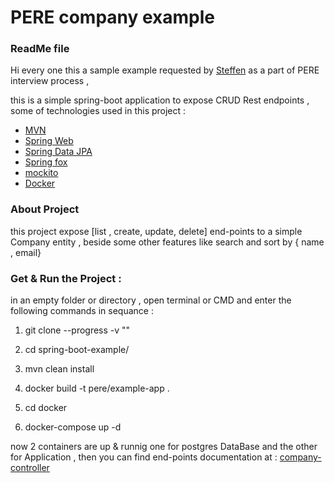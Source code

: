 # PERE company example

### ReadMe file
Hi every one this a sample example requested by [Steffen]() as a part of PERE 
interview process ,

this is a simple spring-boot application to expose CRUD Rest endpoints , 
some of technologies used in this project :
* [MVN](https://maven.apache.org/guides/index.html)
* [Spring Web](https://docs.spring.io/spring-boot/docs/2.3.0.RELEASE/reference/htmlsingle/#boot-features-developing-web-applications)
* [Spring Data JPA](https://docs.spring.io/spring-boot/docs/2.3.0.RELEASE/reference/htmlsingle/#boot-features-jpa-and-spring-data)
* [Spring fox](http://springfox.github.io/springfox/docs/current/#introduction)
* [mockito](https://site.mockito.org/)
* [Docker](https://docs.docker.com/)

### About Project
this project expose [list , create, update, delete] end-points to a simple 
Company entity , beside some other features like search and sort by { name , email}

### Get & Run the Project :
   in an empty folder or directory , open terminal or CMD 
   and enter the following commands in sequance :

 1. git clone --progress -v ""

 2.  cd spring-boot-example/

 3. mvn clean install

 4. docker build -t pere/example-app .

 5. cd docker

 6. docker-compose up -d

  now 2 containers are up & runnig one for postgres DataBase and the other for Application , 
  then you can find end-points documentation at : 
  [company-controller](http://localhost:8080/swagger-ui.html#/company-controller)



